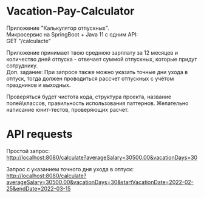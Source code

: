 # Vacation-Pay-Calculator
Приложение "Калькулятор отпускных".  
Микросервис на SpringBoot + Java 11 c одним API:  
GET "/calculacte"  
  
Приложение принимает твою среднюю зарплату за 12 месяцев и количество дней отпуска - отвечает суммой отпускных, которые придут сотруднику.  
Доп. задание: При запросе также можно указать точные дни ухода в отпуск, тогда должен проводиться рассчет отпускных с учётом праздников и выходных.  
  
Проверяться будет чистота кода, структура проекта, название полей\классов, правильность использования паттернов. Желательно написание юнит-тестов, проверяющих расчет.  

# API requests
Простой запрос:  
[http://localhost:8080/calculate?averageSalary=30500.00&vacationDays=30](http://localhost:8080/calculate?averageSalary=30500.00&vacationDays=30)
  
Запрос с указанием точного дня ухода в отпуск:  
[http://localhost:8080/calculate?averageSalary=30500.00&vacationDays=30&startVacationDate=2022-02-25&endDate=2022-03-15](http://localhost:8080/calculate?averageSalary=30500.00&vacationDays=30&startVacationDate=2022-02-25&endDate=2022-03-15)  
